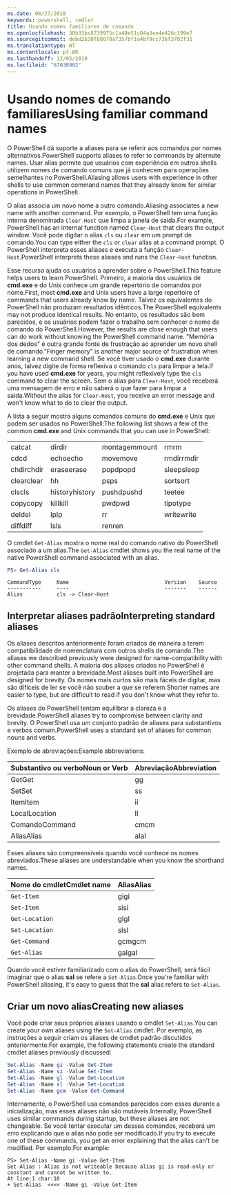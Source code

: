 ```yaml
---
ms.date: 08/27/2018
keywords: powershell, cmdlet
title: Usando nomes familiares de comando
ms.openlocfilehash: 30b33bc8739975c1a40e51c04a3ee4e426c199e7
ms.sourcegitcommit: debd2b38fb8070a7357bf1a4bf9cc736f3702f31
ms.translationtype: HT
ms.contentlocale: pt-BR
ms.lasthandoff: 12/05/2019
ms.locfileid: "67030902"
---
```

# <a name="using-familiar-command-names"></a><span data-ttu-id="65313-103">Usando nomes de comando familiares</span><span class="sxs-lookup"><span data-stu-id="65313-103">Using familiar command names</span></span>

<span data-ttu-id="65313-104">O PowerShell dá suporte a aliases para se referir aos comandos por nomes alternativos.</span><span class="sxs-lookup"><span data-stu-id="65313-104">PowerShell supports aliases to refer to commands by alternate names.</span></span> <span data-ttu-id="65313-105">Usar alias permite que usuários com experiência em outros shells utilizem nomes de comando comuns que já conhecem para operações semelhantes no PowerShell.</span><span class="sxs-lookup"><span data-stu-id="65313-105">Aliasing allows users with experience in other shells to use common command names that they already know for similar operations in PowerShell.</span></span>

<span data-ttu-id="65313-106">O alias associa um novo nome a outro comando.</span><span class="sxs-lookup"><span data-stu-id="65313-106">Aliasing associates a new name with another command.</span></span> <span data-ttu-id="65313-107">Por exemplo, o PowerShell tem uma função interna denominada `Clear-Host` que limpa a janela de saída.</span><span class="sxs-lookup"><span data-stu-id="65313-107">For example, PowerShell has an internal function named `Clear-Host` that clears the output window.</span></span> <span data-ttu-id="65313-108">Você pode digitar o alias `cls` ou `clear` em um prompt de comando.</span><span class="sxs-lookup"><span data-stu-id="65313-108">You can type either the `cls` or `clear` alias at a command prompt.</span></span> <span data-ttu-id="65313-109">O PowerShell interpreta esses aliases e executa a função `Clear-Host`.</span><span class="sxs-lookup"><span data-stu-id="65313-109">PowerShell interprets these aliases and runs the `Clear-Host` function.</span></span>

<span data-ttu-id="65313-110">Esse recurso ajuda os usuários a aprender sobre o PowerShell.</span><span class="sxs-lookup"><span data-stu-id="65313-110">This feature helps users to learn PowerShell.</span></span> <span data-ttu-id="65313-111">Primeiro, a maioria dos usuários de **cmd.exe** e do Unix conhece um grande repertório de comandos por nome.</span><span class="sxs-lookup"><span data-stu-id="65313-111">First, most **cmd.exe** and Unix users have a large repertoire of commands that users already know by name.</span></span> <span data-ttu-id="65313-112">Talvez os equivalentes do PowerShell não produzam resultados idênticos.</span><span class="sxs-lookup"><span data-stu-id="65313-112">The PowerShell equivalents may not produce identical results.</span></span> <span data-ttu-id="65313-113">No entanto, os resultados são bem parecidos, e os usuários podem fazer o trabalho sem conhecer o nome de comando do PowerShell.</span><span class="sxs-lookup"><span data-stu-id="65313-113">However, the results are close enough that users can do work without knowing the PowerShell command name.</span></span> <span data-ttu-id="65313-114">"Memória dos dedos" é outra grande fonte de frustração ao aprender um novo shell de comando.</span><span class="sxs-lookup"><span data-stu-id="65313-114">"Finger memory" is another major source of frustration when learning a new command shell.</span></span> <span data-ttu-id="65313-115">Se você tiver usado o **cmd.exe** durante anos, talvez digite de forma reflexiva o comando `cls` para limpar a tela.</span><span class="sxs-lookup"><span data-stu-id="65313-115">If you have used **cmd.exe** for years, you might reflexively type the `cls` command to clear the screen.</span></span> <span data-ttu-id="65313-116">Sem o alias para `Clear-Host`, você receberá uma mensagem de erro e não saberá o que fazer para limpar a saída.</span><span class="sxs-lookup"><span data-stu-id="65313-116">Without the alias for `Clear-Host`, you receive an error message and won't know what to do to clear the output.</span></span>

<span data-ttu-id="65313-117">A lista a seguir mostra alguns comandos comuns do **cmd.exe** e Unix que podem ser usados no PowerShell:</span><span class="sxs-lookup"><span data-stu-id="65313-117">The following list shows a few of the common **cmd.exe** and Unix commands that you can use in PowerShell:</span></span>

|||||
|-|-|-|-|
|<span data-ttu-id="65313-118">cat</span><span class="sxs-lookup"><span data-stu-id="65313-118">cat</span></span>|<span data-ttu-id="65313-119">dir</span><span class="sxs-lookup"><span data-stu-id="65313-119">dir</span></span>|<span data-ttu-id="65313-120">montagem</span><span class="sxs-lookup"><span data-stu-id="65313-120">mount</span></span>|<span data-ttu-id="65313-121">rm</span><span class="sxs-lookup"><span data-stu-id="65313-121">rm</span></span>|
|<span data-ttu-id="65313-122">cd</span><span class="sxs-lookup"><span data-stu-id="65313-122">cd</span></span>|<span data-ttu-id="65313-123">echo</span><span class="sxs-lookup"><span data-stu-id="65313-123">echo</span></span>|<span data-ttu-id="65313-124">move</span><span class="sxs-lookup"><span data-stu-id="65313-124">move</span></span>|<span data-ttu-id="65313-125">rmdir</span><span class="sxs-lookup"><span data-stu-id="65313-125">rmdir</span></span>|
|<span data-ttu-id="65313-126">chdir</span><span class="sxs-lookup"><span data-stu-id="65313-126">chdir</span></span>|<span data-ttu-id="65313-127">erase</span><span class="sxs-lookup"><span data-stu-id="65313-127">erase</span></span>|<span data-ttu-id="65313-128">popd</span><span class="sxs-lookup"><span data-stu-id="65313-128">popd</span></span>|<span data-ttu-id="65313-129">sleep</span><span class="sxs-lookup"><span data-stu-id="65313-129">sleep</span></span>|
|<span data-ttu-id="65313-130">clear</span><span class="sxs-lookup"><span data-stu-id="65313-130">clear</span></span>|<span data-ttu-id="65313-131">h</span><span class="sxs-lookup"><span data-stu-id="65313-131">h</span></span>|<span data-ttu-id="65313-132">ps</span><span class="sxs-lookup"><span data-stu-id="65313-132">ps</span></span>|<span data-ttu-id="65313-133">sort</span><span class="sxs-lookup"><span data-stu-id="65313-133">sort</span></span>|
|<span data-ttu-id="65313-134">cls</span><span class="sxs-lookup"><span data-stu-id="65313-134">cls</span></span>|<span data-ttu-id="65313-135">history</span><span class="sxs-lookup"><span data-stu-id="65313-135">history</span></span>|<span data-ttu-id="65313-136">pushd</span><span class="sxs-lookup"><span data-stu-id="65313-136">pushd</span></span>|<span data-ttu-id="65313-137">tee</span><span class="sxs-lookup"><span data-stu-id="65313-137">tee</span></span>|
|<span data-ttu-id="65313-138">copy</span><span class="sxs-lookup"><span data-stu-id="65313-138">copy</span></span>|<span data-ttu-id="65313-139">kill</span><span class="sxs-lookup"><span data-stu-id="65313-139">kill</span></span>|<span data-ttu-id="65313-140">pwd</span><span class="sxs-lookup"><span data-stu-id="65313-140">pwd</span></span>|<span data-ttu-id="65313-141">tipo</span><span class="sxs-lookup"><span data-stu-id="65313-141">type</span></span>|
|<span data-ttu-id="65313-142">del</span><span class="sxs-lookup"><span data-stu-id="65313-142">del</span></span>|<span data-ttu-id="65313-143">lp</span><span class="sxs-lookup"><span data-stu-id="65313-143">lp</span></span>|<span data-ttu-id="65313-144">r</span><span class="sxs-lookup"><span data-stu-id="65313-144">r</span></span>|<span data-ttu-id="65313-145">write</span><span class="sxs-lookup"><span data-stu-id="65313-145">write</span></span>|
|<span data-ttu-id="65313-146">diff</span><span class="sxs-lookup"><span data-stu-id="65313-146">diff</span></span>|<span data-ttu-id="65313-147">ls</span><span class="sxs-lookup"><span data-stu-id="65313-147">ls</span></span>|<span data-ttu-id="65313-148">ren</span><span class="sxs-lookup"><span data-stu-id="65313-148">ren</span></span>||

<span data-ttu-id="65313-149">O cmdlet `Get-Alias` mostra o nome real do comando nativo do PowerShell associado a um alias.</span><span class="sxs-lookup"><span data-stu-id="65313-149">The `Get-Alias` cmdlet shows you the real name of the native PowerShell command associated with an alias.</span></span>

```powershell
PS> Get-Alias cls
```

```Output
CommandType     Name                               Version    Source
-----------     ----                               -------    ------
Alias           cls -> Clear-Host
```

## <a name="interpreting-standard-aliases"></a><span data-ttu-id="65313-150">Interpretar aliases padrão</span><span class="sxs-lookup"><span data-stu-id="65313-150">Interpreting standard aliases</span></span>

<span data-ttu-id="65313-151">Os aliases descritos anteriormente foram criados de maneira a terem compatibilidade de nomenclatura com outros shells de comando.</span><span class="sxs-lookup"><span data-stu-id="65313-151">The aliases we described previously were designed for name-compatibility with other command shells.</span></span>
<span data-ttu-id="65313-152">A maioria dos aliases criados no PowerShell é projetada para manter a brevidade.</span><span class="sxs-lookup"><span data-stu-id="65313-152">Most aliases built into PowerShell are designed for brevity.</span></span> <span data-ttu-id="65313-153">Os nomes mais curtos são mais fáceis de digitar, mas são difíceis de ler se você não souber a que se referem.</span><span class="sxs-lookup"><span data-stu-id="65313-153">Shorter names are easier to type, but are difficult to read if you don't know what they refer to.</span></span>

<span data-ttu-id="65313-154">Os aliases do PowerShell tentam equilibrar a clareza e a brevidade.</span><span class="sxs-lookup"><span data-stu-id="65313-154">PowerShell aliases try to compromise between clarity and brevity.</span></span> <span data-ttu-id="65313-155">O PowerShell usa um conjunto padrão de aliases para substantivos e verbos comum.</span><span class="sxs-lookup"><span data-stu-id="65313-155">PowerShell uses a standard set of aliases for common nouns and verbs.</span></span>

<span data-ttu-id="65313-156">Exemplo de abreviações:</span><span class="sxs-lookup"><span data-stu-id="65313-156">Example abbreviations:</span></span>

| <span data-ttu-id="65313-157">Substantivo ou verbo</span><span class="sxs-lookup"><span data-stu-id="65313-157">Noun or Verb</span></span> | <span data-ttu-id="65313-158">Abreviação</span><span class="sxs-lookup"><span data-stu-id="65313-158">Abbreviation</span></span> |
|--------------|--------------|
| <span data-ttu-id="65313-159">Get</span><span class="sxs-lookup"><span data-stu-id="65313-159">Get</span></span>          | <span data-ttu-id="65313-160">g</span><span class="sxs-lookup"><span data-stu-id="65313-160">g</span></span>            |
| <span data-ttu-id="65313-161">Set</span><span class="sxs-lookup"><span data-stu-id="65313-161">Set</span></span>          | <span data-ttu-id="65313-162">s</span><span class="sxs-lookup"><span data-stu-id="65313-162">s</span></span>            |
| <span data-ttu-id="65313-163">Item</span><span class="sxs-lookup"><span data-stu-id="65313-163">Item</span></span>         | <span data-ttu-id="65313-164">i</span><span class="sxs-lookup"><span data-stu-id="65313-164">i</span></span>            |
| <span data-ttu-id="65313-165">Local</span><span class="sxs-lookup"><span data-stu-id="65313-165">Location</span></span>     | <span data-ttu-id="65313-166">l</span><span class="sxs-lookup"><span data-stu-id="65313-166">l</span></span>            |
| <span data-ttu-id="65313-167">Comando</span><span class="sxs-lookup"><span data-stu-id="65313-167">Command</span></span>      | <span data-ttu-id="65313-168">cm</span><span class="sxs-lookup"><span data-stu-id="65313-168">cm</span></span>           |
| <span data-ttu-id="65313-169">Alias</span><span class="sxs-lookup"><span data-stu-id="65313-169">Alias</span></span>        | <span data-ttu-id="65313-170">al</span><span class="sxs-lookup"><span data-stu-id="65313-170">al</span></span>           |

<span data-ttu-id="65313-171">Esses aliases são compreensíveis quando você conhece os nomes abreviados.</span><span class="sxs-lookup"><span data-stu-id="65313-171">These aliases are understandable when you know the shorthand names.</span></span>

| <span data-ttu-id="65313-172">Nome do cmdlet</span><span class="sxs-lookup"><span data-stu-id="65313-172">Cmdlet name</span></span>    | <span data-ttu-id="65313-173">Alias</span><span class="sxs-lookup"><span data-stu-id="65313-173">Alias</span></span> |
|----------------|-------|
| `Get-Item`     | <span data-ttu-id="65313-174">gi</span><span class="sxs-lookup"><span data-stu-id="65313-174">gi</span></span>    |
| `Set-Item`     | <span data-ttu-id="65313-175">si</span><span class="sxs-lookup"><span data-stu-id="65313-175">si</span></span>    |
| `Get-Location` | <span data-ttu-id="65313-176">gl</span><span class="sxs-lookup"><span data-stu-id="65313-176">gl</span></span>    |
| `Set-Location` | <span data-ttu-id="65313-177">sl</span><span class="sxs-lookup"><span data-stu-id="65313-177">sl</span></span>    |
| `Get-Command`  | <span data-ttu-id="65313-178">gcm</span><span class="sxs-lookup"><span data-stu-id="65313-178">gcm</span></span>   |
| `Get-Alias`    | <span data-ttu-id="65313-179">gal</span><span class="sxs-lookup"><span data-stu-id="65313-179">gal</span></span>   |

<span data-ttu-id="65313-180">Quando você estiver familiarizado com o alias do PowerShell, será fácil imaginar que o alias **sal** se refere a `Set-Alias`.</span><span class="sxs-lookup"><span data-stu-id="65313-180">Once you're familiar with PowerShell aliasing, it's easy to guess that the **sal** alias refers to `Set-Alias`.</span></span>

## <a name="creating-new-aliases"></a><span data-ttu-id="65313-181">Criar um novo alias</span><span class="sxs-lookup"><span data-stu-id="65313-181">Creating new aliases</span></span>

<span data-ttu-id="65313-182">Você pode criar seus próprios aliases usando o cmdlet `Set-Alias`.</span><span class="sxs-lookup"><span data-stu-id="65313-182">You can create your own aliases using the `Set-Alias` cmdlet.</span></span> <span data-ttu-id="65313-183">Por exemplo, as instruções a seguir criam os aliases de cmdlet padrão discutidos anteriormente:</span><span class="sxs-lookup"><span data-stu-id="65313-183">For example, the following statements create the standard cmdlet aliases previously discussed:</span></span>

```powershell
Set-Alias -Name gi -Value Get-Item
Set-Alias -Name si -Value Set-Item
Set-Alias -Name gl -Value Get-Location
Set-Alias -Name sl -Value Set-Location
Set-Alias -Name gcm -Value Get-Command
```

<span data-ttu-id="65313-184">Internamente, o PowerShell usa comandos parecidos com esses durante a inicialização, mas esses aliases não são mutáveis.</span><span class="sxs-lookup"><span data-stu-id="65313-184">Internally, PowerShell uses similar commands during startup, but these aliases are not changeable.</span></span>
<span data-ttu-id="65313-185">Se você tentar executar um desses comandos, receberá um erro explicando que o alias não pode ser modificado.</span><span class="sxs-lookup"><span data-stu-id="65313-185">If you try to execute one of these commands, you get an error explaining that the alias can't be modified.</span></span> <span data-ttu-id="65313-186">Por exemplo:</span><span class="sxs-lookup"><span data-stu-id="65313-186">For example:</span></span>

```
PS> Set-Alias -Name gi -Value Get-Item
Set-Alias : Alias is not writeable because alias gi is read-only or constant and cannot be written to.
At line:1 char:10
+ Set-Alias  <<<< -Name gi -Value Get-Item
```
